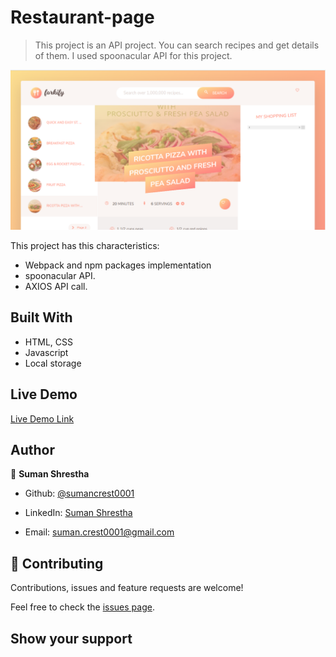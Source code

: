 # Restaurant-page

> This project is an API project. You can search recipes and get details of them. I used spoonacular API for this project.

![screenshot](dist/img/screenshot.png)

This project has this characteristics:
  - Webpack and npm packages implementation
  - spoonacular API.
  - AXIOS API call.
## Built With

- HTML, CSS
- Javascript
- Local storage



## Live Demo

[Live Demo Link](https://github.com/sumancrest0001/recipe-API)

## Author

👤 **Suman Shrestha**

- Github: [@sumancrest0001](https://github.com/sumancrest0001)

- LinkedIn: [Suman Shrestha](https://www.linkedin.com/in/suman-shrestha0001/)

- Email: suman.crest0001@gmail.com

## 🤝 Contributing

Contributions, issues and feature requests are welcome!

Feel free to check the [issues page](https://github.com/sumancrest0001/recipe-API/issues).

## Show your support